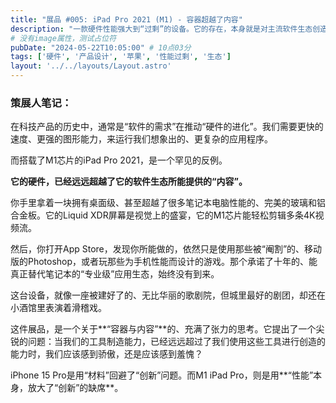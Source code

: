 ```yaml
---
title: "展品 #005: iPad Pro 2021 (M1) - 容器超越了内容"
description: "一款硬件性能强大到“过剩”的设备。它的存在，本身就是对主流软件生态创造力不足的一种无声的、残酷的批判。"
# 没有image属性，测试占位符
pubDate: "2024-05-22T10:05:00" # 10点03分
tags: ['硬件', '产品设计', '苹果', '性能过剩', '生态']
layout: '../../layouts/Layout.astro'
---
```


### 策展人笔记：

在科技产品的历史中，通常是“软件的需求”在推动“硬件的进化”。我们需要更快的速度、更强的图形能力，来运行我们想象出的、更复杂的应用程序。

而搭载了M1芯片的iPad Pro 2021，是一个罕见的反例。

**它的硬件，已经远远超越了它的软件生态所能提供的“内容”。**

你手里拿着一块拥有桌面级、甚至超越了很多笔记本电脑性能的、完美的玻璃和铝合金板。它的Liquid XDR屏幕是视觉上的盛宴，它的M1芯片能轻松剪辑多条4K视频流。

然后，你打开App Store，发现你所能做的，依然只是使用那些被“阉割”的、移动版的Photoshop，或者玩那些为手机性能而设计的游戏。那个承诺了十年的、能真正替代笔记本的“专业级”应用生态，始终没有到来。

这台设备，就像一座被建好了的、无比华丽的歌剧院，但城里最好的剧团，却还在小酒馆里表演着滑稽戏。

这件展品，是一个关于**“容器与内容”**的、充满了张力的思考。它提出了一个尖锐的问题：当我们的工具制造能力，已经远远超过了我们使用这些工具进行创造的能力时，我们应该感到骄傲，还是应该感到羞愧？

iPhone 15 Pro是用“材料”回避了“创新”问题。而M1 iPad Pro，则是用**“性能”本身，放大了“创新”的缺席**。